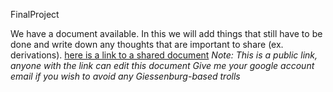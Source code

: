 FinalProject

We have a document available. In this we will add things that still have to be done and write down any thoughts that are important to share (ex. derivations).
[here is a link to a shared document](https://docs.google.com/document/d/1VPXPN4NhHMnvJaCiG3A1oExO2JIr4A6tY9-jplPbxb8/edit?usp=sharing)
*Note: This is a public link, anyone with the link can edit this document*
*Give me your google account email if you wish to avoid any Giessenburg-based trolls*